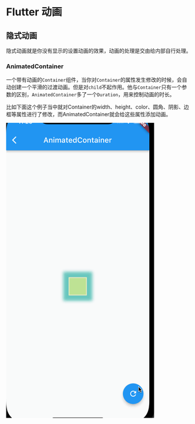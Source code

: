 # Flutter 动画



## 隐式动画

隐式动画就是你没有显示的设置动画的效果，动画的处理是交由给内部自行处理。



### AnimatedContainer

一个带有动画的`Container`组件，当你对`Container`的属性发生修改的时候，会自动创建一个平滑的过渡动画。但是对`child`不起作用。他与`Container`只有一个参数的区别，`AnimatedContainer`多了一个`Duration`，用来控制动画的时长。

比如下面这个例子当中就对Container的width、height、color、圆角、阴影、边框等属性进行了修改，而AnimatedContainer就会给这些属性添加动画。



![AnimatedContainer](resources/AnimatedContainer.gif)